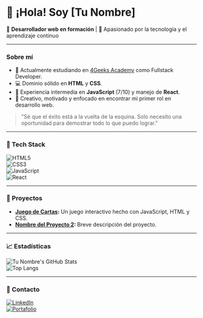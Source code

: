 # 👋 ¡Hola! Soy [Tu Nombre]

🎯 **Desarrollador web en formación** | 🚀 Apasionado por la tecnología y el aprendizaje continuo

---

### Sobre mí  
- 🌱 Actualmente estudiando en [4Geeks Academy](https://4geeksacademy.com/) como Fullstack Developer.  
- 💻 Dominio sólido en **HTML** y **CSS**.  
- 🌟 Experiencia intermedia en **JavaScript** (7/10) y manejo de **React**.  
- 🎨 Creativo, motivado y enfocado en encontrar mi primer rol en desarrollo web.  

> "Sé que el éxito está a la vuelta de la esquina. Solo necesito una oportunidad para demostrar todo lo que puedo lograr."

---

### 🚀 Tech Stack  
![HTML5](https://img.shields.io/badge/-HTML5-E34F26?logo=html5&logoColor=white&style=flat-square)  
![CSS3](https://img.shields.io/badge/-CSS3-1572B6?logo=css3&logoColor=white&style=flat-square)  
![JavaScript](https://img.shields.io/badge/-JavaScript-F7DF1E?logo=javascript&logoColor=black&style=flat-square)  
![React](https://img.shields.io/badge/-React-61DAFB?logo=react&logoColor=black&style=flat-square)  

---

### 📂 Proyectos  
- **[Juego de Cartas](#):** Un juego interactivo hecho con JavaScript, HTML y CSS.  
- **[Nombre del Proyecto 2](#):** Breve descripción del proyecto.  

---

### 📈 Estadísticas  
![Tu Nombre's GitHub Stats](https://github-readme-stats.vercel.app/api?username=tuusuario&show_icons=true&theme=radical)  
![Top Langs](https://github-readme-stats.vercel.app/api/top-langs/?username=tuusuario&layout=compact&theme=radical)

---

### 🤝 Contacto  
[![LinkedIn](https://img.shields.io/badge/-LinkedIn-0A66C2?logo=linkedin&logoColor=white&style=flat-square)](https://linkedin.com/in/tuperfil)  
[![Portafolio](https://img.shields.io/badge/-Portafolio-FF5722?logo=web&logoColor=white&style=flat-square)](#)  
